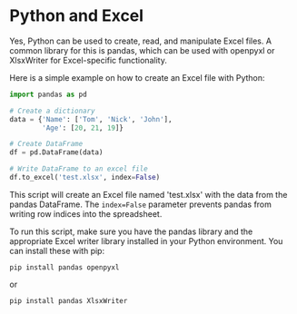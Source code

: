 # Python and Excel

Yes, Python can be used to create, read, and manipulate Excel files. A common library for this is pandas, which can be used with openpyxl or XlsxWriter for Excel-specific functionality.

Here is a simple example on how to create an Excel file with Python:

```python
import pandas as pd

# Create a dictionary
data = {'Name': ['Tom', 'Nick', 'John'],
        'Age': [20, 21, 19]}

# Create DataFrame
df = pd.DataFrame(data)

# Write DataFrame to an excel file
df.to_excel('test.xlsx', index=False)
```

This script will create an Excel file named 'test.xlsx' with the data from the pandas DataFrame. The `index=False` parameter prevents pandas from writing row indices into the spreadsheet.

To run this script, make sure you have the pandas library and the appropriate Excel writer library installed in your Python environment. You can install these with pip:

```
pip install pandas openpyxl
```
or
```
pip install pandas XlsxWriter
```

